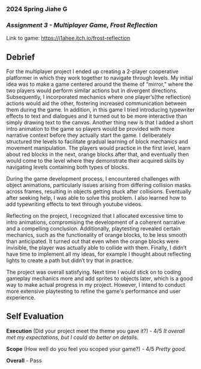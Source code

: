 ### **2024 Spring** Jiahe G
### *Assignment 3 - Multiplayer Game, Frost Reflection*
Link to game: https://j1ahee.itch.io/frost-reflection

## **Debrief**
For the multiplayer project I ended up creating a 2-player cooperative platformer in which they work together to navigate through levels. My initial idea was to make a game centered around the theme of “mirror,” where the two players would perform similar actions but in divergent directions. Subsequently, I incorporated mechanics where one player’s(the reflection) actions would aid the other, fostering increased communication between them during the game. In addition, in this game I tried introducing typewriter effects to text and dialogues and it turned out to be more interactive than simply drawing text to the canvas. Another thing new is that I added a short intro animation to the game so players would be provided with more narrative context before they actually start the game. I deliberately structured the levels to facilitate gradual learning of block mechanics and movement manipulation. The players would practice in the first level, learn about red blocks in the next, orange blocks after that, and eventually then would come to the level where they demonstrate their acquired skills by navigating levels containing both types of blocks.

During the game development process, I encountered challenges with object animations, particularly issues arising from differing collision masks across frames, resulting in objects getting stuck after collisions. Eventually after seeking help, I was able to solve this problem. I also learned how to add typewriting effects to text through youtube videos.

Reflecting on the project, I recognized that I allocated excessive time to intro animations, compromising the development of a coherent narrative and a compelling conclusion. Additionally, playtesting revealed certain mechanics, such as the functionality of orange blocks, to be less smooth than anticipated. It turned out that even when the orange blocks were invisible, the player was actually able to collide with them. Finally, I didn’t have time to implement all my ideas, for example I thought about reflecting lights to create a path but didn’t try that in practice.

The project was overall satisfying. Next time I would stick on to coding gameplay mechanics more and add sprites to objects later, which is a good way to make actual progress in my project. However, I intend to conduct more extensive playtesting to refine the game's performance and user experience.

## **Self Evaluation**
**Execution** (Did your project meet the theme you gave it?) - 4/5
*It overall met my expectations, but I could do better on details.*

**Scope** (How well do you feel you scoped your game?) - 4/5
*Pretty good.*

**Overall** - Pass

